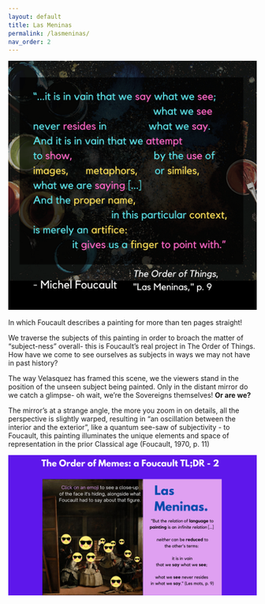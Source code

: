 ```yaml
---
layout: default
title: Las Meninas
permalink: /lasmeninas/
nav_order: 2
---
```


![Las Meninas](../graphics/toot_lasmeninas_graphic.png)

In which Foucault describes a painting for more than ten pages straight!

We traverse the subjects of this painting in order to broach the matter of “subject-ness” overall- this is Foucault’s real project in The Order of Things. How have we come to see ourselves as subjects in ways we may not have in past history?

The way Velasquez has framed this scene, we the viewers stand in the position of the unseen subject being painted. Only in the distant mirror do we catch a glimpse- oh wait, we’re the Sovereigns themselves! **Or are we?** 

The mirror’s at a strange angle, the more you zoom in on details, all the perspective is slightly warped, resulting in “an oscillation between the interior and the exterior”, like a quantum see-saw of subjectivity - to Foucault, this painting illuminates the unique elements and space of representation in the prior Classical age (Foucault, 1970, p. 11)

![Foucault2.png](Foucault2.png)

